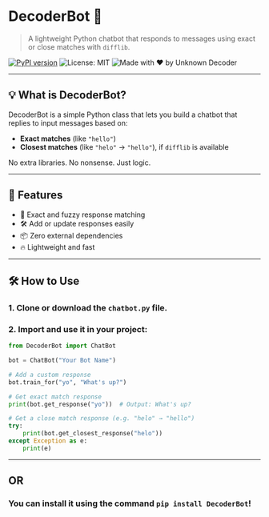 # DecoderBot 🤖

> A lightweight Python chatbot that responds to messages using exact or close matches with `difflib`.

[![PyPI version](https://img.shields.io/pypi/v/DecoderBot?color=brightgreen)](https://pypi.org/project/DecoderBot/)
![License: MIT](https://img.shields.io/badge/License-MIT-blue.svg)
![Made with ❤️ by Unknown Decoder](https://img.shields.io/badge/Made%20by-Unknown%20Decoder-ff69b4)

---

## 💡 What is DecoderBot?

DecoderBot is a simple Python class that lets you build a chatbot that replies to input messages based on:
- **Exact matches** (like `"hello"`)
- **Closest matches** (like `"helo"` → `"hello"`), if `difflib` is available

No extra libraries. No nonsense. Just logic.

---

## 🚀 Features

- 🧠 Exact and fuzzy response matching
- 🛠️ Add or update responses easily
- 📦 Zero external dependencies
- 🔥 Lightweight and fast

---

## 🛠️ How to Use

### 1. Clone or download the `chatbot.py` file.

### 2. Import and use it in your project:

```python
from DecoderBot import ChatBot

bot = ChatBot("Your Bot Name")

# Add a custom response
bot.train_for("yo", "What's up?")

# Get exact match response
print(bot.get_response("yo"))  # Output: What's up?

# Get a close match response (e.g. "helo" → "hello")
try:
    print(bot.get_closest_response("helo"))
except Exception as e:
    print(e)
```
---
## OR
### You can install it using the command `pip install DecoderBot`!
